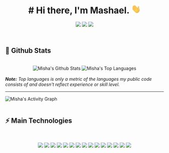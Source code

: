 <h1 align="center">
 # Hi there, I'm Mashael.  <img width="30px" src="https://github.com/SatYu26/SatYu26/raw/master/Assets/Hi.gif" />

</h1>

<p align="center">   
  <a href="mailto:imishadev@gmail.com" target="_blank"><img src="https://img.shields.io/badge/-Email-0D1117?style=for-the-badge&logo=gmail&logoColor=F0DB4F"></a>
  <a href="https://www.linkedin.com/in/imishadev" target="_blank"><img src="https://img.shields.io/badge/-LinkedIn-0D1117?style=for-the-badge&logo=linkedin&logoColor=F0DB4F"></a>
 <a href="https://twitter.com/imishadev" target="_blank"><img src="https://img.shields.io/badge/-Twitter-0D1117?style=for-the-badge&logo=twitter&logoColor=F0DB4F"></a> 
</p>


<br/>


<h2>📃 Github Stats</h2>

<br/>

<diV>

  <div align="center">
    <img alt="Misha's Github Stats" width="49%" src="https://github-readme-stats.vercel.app/api?username=iMishaDev&show_icons=true&include_all_commits=true&count_private=true&theme=react&hide_border=true&bg_color=0D1117&title_color=F0DB4F&icon_color=F0DB4F"/>
    <img alt="Misha's Top Languages" width="49%" src="https://github-readme-stats.vercel.app/api/top-langs/?username=iMishaDev&langs_count=10&layout=compact&theme=react&hide_border=true&bg_color=0D1117&title_color=F0DB4F&icon_color=F0DB4F"/>
   
  </div>
<div>
  <br/>
    <i><b>Note:</b> Top languages is only a metric of the languages my public code consists of and doesn't reflect experience or skill level.</i>
 </div>
  <hr/>

  <div>
  <img alt="Misha's Activity Graph" src="https://activity-graph.herokuapp.com/graph?username=iMishaDev&custom_title=Mashael's%20Contribution%20Graph&bg_color=0D1117&color=F0DB4F&line=FFFFFF&point=F0DB4F&hide_border=true" />
  <div> 
</div>

<br/>

<h2>⚡ Main Technologies</h2>

<br/>

<p align="center">
  <a href="#"><img src="https://img.shields.io/badge/-JavaScript-0D1117?style=flat-square&logo=javascript&logoColor=F0DB4F"></a>
  <a href="#"><img src="https://img.shields.io/badge/-PHP-0D1117?style=flat-square&logo=php&logoColor=F0DB4F"></a>
  <a href="#"><img src="https://img.shields.io/badge/-Python-0D1117?style=flat-square&logo=Python&logoColor=F0DB4F"></a>
  <a href="#"><img src="https://img.shields.io/badge/-HTML5-0D1117?style=flat-square&logo=html5&logoColor=F0DB4F"></a>
  <a href="#"><img src="https://img.shields.io/badge/-CSS3-0D1117?style=flat-square&logo=css3&logoColor=F0DB4F"></a>
  <a href="#"><img src="https://img.shields.io/badge/-React-0D1117?style=flat-square&logo=react&logoColor=F0DB4F"></a>
  <a href="#"><img src="https://img.shields.io/badge/-Laravel-0D1117?style=flat-square&logo=laravel&logoColor=F0DB4F"></a>
  <a href="#"><img src="https://img.shields.io/badge/Bash%20-%230D1117.svg?style=flat-square&logo=gnu-bash&logoColor=F0DB4F"></a>
  <a href="#"><img src="https://img.shields.io/badge/-Git-0D1117?style=flat-square&logo=git&logoColor=F0DB4F"></a>
  <a href="#"><img src="https://img.shields.io/badge/Markdown-%230D1117.svg?style=flat-square&logo=markdown&logoColor=F0DB4F"></a>
  <a href="#"><img src="https://img.shields.io/badge/-Redis-0D1117?style=flat-square&logo=Redis&logoColor=F0DB4F"></a>
  <a href="#"><img src="https://img.shields.io/badge/-PostgreSQL-0D1117?style=flat-square&logo=postgresql&logoColor=F0DB4F"></a>
  <a href="#"><img src="https://img.shields.io/badge/-MySQL-0D1117?style=flat-square&logo=mysql&logoColor=F0DB4F"></a>
  <a href="#"><img src="https://img.shields.io/badge/-Docker-0D1117?style=flat-square&logo=docker&logoColor=F0DB4F"></a>
  <a href="#"><img src="https://img.shields.io/badge/-GitHub-0D1117?style=flat-square&logo=github&logoColor=F0DB4F"></a>
</p>
    


<br/>

